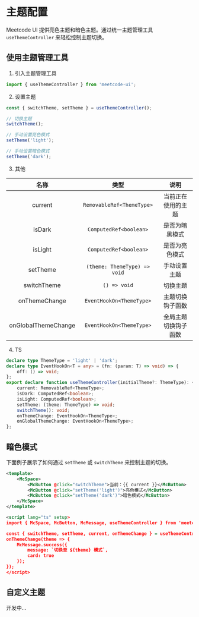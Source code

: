 # 主题配置

Meetcode UI 提供亮色主题和暗色主题。通过统一主题管理工具 `useThemeController` 来轻松控制主题切换。

## 使用主题管理工具

1. 引入主题管理工具

```ts
import { useThemeController } from 'meetcode-ui';
```

2. 设置主题

```ts
const { switchTheme, setTheme } = useThemeController();

// 切换主题
switchTheme();

// 手动设置亮色模式
setTheme('light');

// 手动设置暗色模式
setTheme('dark');
```

3. 其他

|        名称         |             类型             |         说明         |
| :-----------------: | :--------------------------: | :------------------: |
|       current       |  `RemovableRef<ThemeType>`   |  当前正在使用的主题  |
|       isDark        |    `ComputedRef<boolean>`    |    是否为暗黑模式    |
|       isLight       |    `ComputedRef<boolean>`    |    是否为亮色模式    |
|      setTheme       | `(theme: ThemeType) => void` |     手动设置主题     |
|     switchTheme     |         `() => void`         |       切换主题       |
|    onThemeChange    |   `EventHookOn<ThemeType>`   |   主题切换钩子函数   |
| onGlobalThemeChange |   `EventHookOn<ThemeType>`   | 全局主题切换钩子函数 |

4. TS

```ts
declare type ThemeType = 'light' | 'dark';
declare type EventHookOn<T = any> = (fn: (param: T) => void) => {
    off: () => void;
};
export declare function useThemeController(initialTheme?: ThemeType): {
    current: RemovableRef<ThemeType>;
    isDark: ComputedRef<boolean>;
    isLight: ComputedRef<boolean>;
    setTheme: (theme: ThemeType) => void;
    switchTheme(): void;
    onThemeChange: EventHookOn<ThemeType>;
    onGlobalThemeChange: EventHookOn<ThemeType>;
};
```

## 暗色模式

下面例子展示了如何通过 `setTheme` 或 `switchTheme` 来控制主题的切换。

<ThemeSwitcher-zh />

```xml
<template>
    <McSpace>
        <McButton @click="switchTheme">当前：{{ current }}</McButton>
        <McButton @click="setTheme('light')">亮色模式</McButton>
        <McButton @click="setTheme('dark')">暗色模式</McButton>
    </McSpace>
</template>

<script lang="ts" setup>
import { McSpace, McButton, McMessage, useThemeController } from 'meetcode-ui';

const { switchTheme, setTheme, current, onThemeChange } = useThemeController();
onThemeChange(theme => {
    McMessage.success({
        message: `切换至 ${theme} 模式`,
        card: true
    });
});
</script>
```

## 自定义主题

开发中...
